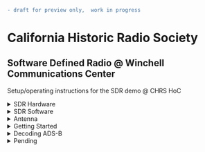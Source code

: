 ```diff
- draft for preview only,  work in progress
```

# California Historic Radio Society #
## Software Defined Radio @ Winchell Communications Center ##

Setup/operating instructions for the SDR demo @ CHRS HoC
<details>
  <summary>SDR Hardware</summary>

  ## Hardware ##

  RSP DUO and ELAD FDM are the two SDR hardware models available at CHRS HoC. 

  RSP Duo

  <img
    src="https://raw.githubusercontent.com/chrs-hoc/chrs-hoc.github.io/main/pic/SDRplay-RSPduo.jpg"
    alt="RSPDUO SDR"
    width="300"
    height="300" 
    style="display: inline-block; margin: 0 auto; vertical-align:middle">

  ELAD

  <img
    src="https://raw.githubusercontent.com/chrs-hoc/chrs-hoc.github.io/main/pic/elad-fdm-s2.jpg"
    alt="ELAD SDR"
    width="300"
    height="300" 
    style="display: inline-block; margin: 0 auto; vertical-align:middle">

</details>

<details>

<summary>SDR Software</summary> 

On the SDR Demo PC, in addition to the OEM software for the aforementioned devices, we also have [HDSDR](https://www.hdsdr.de/) and [SDRConsole](https://www.sdr-radio.com/console) installed.

</details>

<details>
<summary> Antenna </summary>

Discone Antenna for HoC 

<img
  src="https://raw.githubusercontent.com/chrs-hoc/chrs-hoc.github.io/main/pic/Antenna.jpg"
  alt="CHRS SDR Antenna"
  width="300"
  height="300" 
  style="display: inline-block; margin: 0 auto;vertical-align:middle">

</details>

<details>



<summary> Getting Started </summary>

The hardware and software combinations listed below are tested in the HoC setup.

| Hardware      | SDR Software     | Comments      |
| :---          |    :----:        |          ---: |
| RSPDuo        | SDR Uno          | OEM Software  |
| ELAD FDM      | FDM SW2          | OEM Software  |
| RSPDuo        | SDR Console      | Freeware      |
| ELAD          | SDR Console      | Freeware      |
| RSPDuo        | HDSDR            | Freeware      |
| ELAD  FDM     | HDSDR            | Freeware     |  


Unlike the respective OEM software, both HD SDR and SDR Console is configured to work with ELAD **and** RSPDuo.

## Starting the SDR ##

Checklist 
* Ensure both SDRs are powered up via the USB to the host PC
* Verify proper antenna connection to the SDR, as it may vary depending on the band/decoder in use


To start the SDR software, type in the SDR software name in the search box next to the Windows start button, then select and start.
## SDR Uno/FDM SW2 - Selecting SDR Hardware ##
For SDR Uno and ELAD FDM, they default to their respective OEM hardware.

## HD SDR - Selecting SDR Hardware ##
For HDSDR, the software will prompt you during start-up  to choose the respective EXT_IO DLL to select SDR Hardware

Select:

extio_elad_fdm_6144k_v3_04.dll -  for ELAD

ExtIO_SDRlay_RSPduo.dll - for RSPDuo

[<img
    src="https://raw.githubusercontent.com/chrs-hoc/chrs-hoc.github.io/main/pic/HDSDR-Select.PNG"
    alt="HD SDR Selection"
    width="70%"
    height="70%">](https://raw.githubusercontent.com/chrs-hoc/chrs-hoc.github.io/main/pic/HDSDR-Select.PNG)

## SDR Console - Selecting SDR Hardware ##

SDR Console provides the SDR selection during start-up on the GUI

[<img
    src="https://raw.githubusercontent.com/chrs-hoc/chrs-hoc.github.io/main/pic/SDRConsole-select.PNG"
    alt="SDR Console Selection"
    width="70%"
    height="70%">](https://raw.githubusercontent.com/chrs-hoc/chrs-hoc.github.io/main/pic/SDRConsole-select.PNG)

Detailed operating manual  for the SDR Software

[SDR Uno](https://www.sdrplay.com/docs/SDRplay_SDRuno_User_Manual.pdf)

[FDM-SW2](https://amd.co.at/anti/afu/FDM_DUO/Manuals/Sw2_user_manual_rev1.01draft.pdf)

[HDSDR](https://www.hdsdr.de/faq.html)

[SDR Console](https://www.sp2put.pl/wp-content/uploads/2017/07/SDR-Console-V2.pdf)

</details>

<details>

<summary> Decoding ADS-B </summary>

### ADS-B ###

Automatic Dependent Surveillance-Broadcast (ADS-B)
 is an advanced surveillance technology that combines an aircraft's positioning source, aircraft avionics, and a ground infrastructure to create an accurate surveillance interface between aircraft and ATC.

 ADS-B Out works by broadcasting information about an aircraft's GPS location, altitude, ground speed and other data to ground stations and other aircraft, once per second. Air traffic controllers and properly equipped aircraft can immediately receive this information.

Reference resources


[Wikipedia](https://en.wikipedia.org/wiki/Automatic_Dependent_Surveillance%E2%80%93Broadcast)

[sigidwiki](https://www.sigidwiki.com/wiki/Automatic_Dependent_Surveillance-Broadcast_(ADS-B))

[FAA](https://www.faa.gov/about/office_org/headquarters_offices/avs/offices/afx/afs/afs400/afs410/ads-b)


## Instructions for decoding ADS-B at HOC ##

ADS-B Decode is configured for RSPDuo. 

Prerequisites
1. Close all SDR Software (SDR Uno or other frontend UI).
2. Ensure the antenna is connected to the 2nd Tuner of the RSP.

<img
  src="https://raw.githubusercontent.com/chrs-hoc/chrs-hoc.github.io/main/pic/ads-b-ant.jpeg"
  alt="ADS-B Antenna connection"
  width="70%"
  height="70%">

## Procedure ##

1. Open the ADS-B folder on the desktop

<img
  src="https://raw.githubusercontent.com/chrs-hoc/chrs-hoc.github.io/main/pic/ADS-B.PNG"
  alt="ADS-B Antenna connection"
  width="70%"
  height="70%">

2. Doubleclick and run the "start8I" shortcut

In a couple of seconds this will bring up a command prompt with the decoded ADS-B Data.
This is due to the fact that the airspace near CHRS is busy since it's close to SFO.

<img
  src="https://raw.githubusercontent.com/chrs-hoc/chrs-hoc.github.io/main/pic/ADSB-1.PNG"
  alt="ADS-B decode"
  width="70%"
  height="70%">

3. Goback to the ADS-B folder on the desktop and start on Virtual Radar.exe
It will bring up the virtual Radar UI

 <img
  src="https://raw.githubusercontent.com/chrs-hoc/chrs-hoc.github.io/main/pic/ADSB-2.PNG"
  alt="Virtual Radar"
  width="70%"
  height="70%">

4. Click on the blue hyperlink on the Virtual Radar UI (http://127.0.0.1:8001/VirtualRadar)

That will bring up the webpage with the ADS-B data plotted the map

 <img
  src="https://raw.githubusercontent.com/chrs-hoc/chrs-hoc.github.io/main/pic/ADSB-3.PNG"
  alt="Virtual Radar"
  width="70%"
  height="70%">


</details>


<details>
<summary>Pending</summary>

### SDR Play specific plug-ins 
* FRAN 


### Receving audio signals

* AM Broadcast

  - Using RSP DUO
  - Using ELAD

* FM Broadcast


* Weather broadcast 

* SSB 


* WWV


* ATC 

### Decoding data - audio encoded
#### Basics 
Explanation of basic decoding with virtual audio patch


* CW

* FT8

* WSPR

* ACARS

* ADS-B

* APRS 

* AIS 

* Weather Fax

* ISM/ Utility meter Standard Consumption Message (SCM) 

* Trunked Radio/Digital Audio

* ATCS (TBD) 
</details>